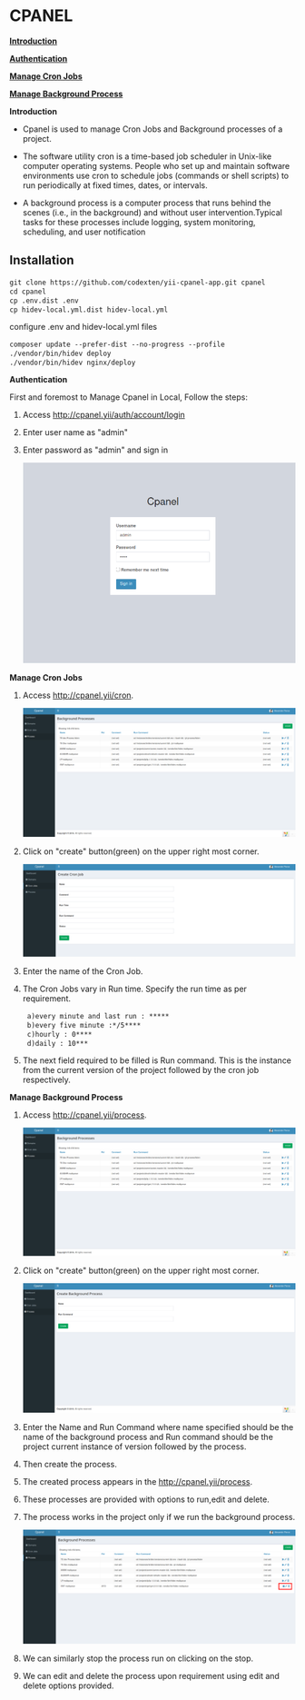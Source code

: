 **CPANEL**
========

**[Introduction](#Introduction)**

**[Authentication](#Authentication)**

**[Manage Cron Jobs](#Manage-Cron-Jobs)**

**[Manage Background Process](#Manage-Background-Process)**



**Introduction**

- Cpanel is used to manage Cron Jobs and Background processes of a project.

- The software utility cron is a time-based job scheduler in Unix-like computer operating systems. People who set up and maintain software environments use cron to schedule jobs (commands or shell scripts) to run periodically at fixed times, dates, or intervals.
- A background process is a computer process that runs behind the scenes (i.e., in the background) and without user intervention.Typical tasks for these processes include logging, system monitoring, scheduling, and user notification


## Installation

```ssh
git clone https://github.com/codexten/yii-cpanel-app.git cpanel
cd cpanel
cp .env.dist .env
cp hidev-local.yml.dist hidev-local.yml
```

configure .env and hidev-local.yml files

```ssh
composer update --prefer-dist --no-progress --profile
./vendor/bin/hidev deploy
./vendor/bin/hidev nginx/deploy

``` 


**Authentication**

First and foremost to Manage Cpanel in Local, Follow the steps:

1. Access http://cpanel.yii/auth/account/login

2. Enter user name as "admin"

3. Enter password as "admin" and sign in

   ![](img/cpanel-login.png)

**Manage Cron Jobs**

1. Access http://cpanel.yii/cron.

   ![](img/process-index.png)

2. Click on "create" button(green) on the upper right most corner.

    ![](img/cronjob-create.png)

3. Enter the name of the Cron Job.

4. The Cron Jobs vary in Run time. Specify the run time as per requirement.

        a)every minute and last run : *****
        b)every five minute :*/5****
        c)hourly : 0****
        d)daily : 10***

5. The next field required to be filled is Run command. This is the instance from the current version of the project followed by the cron job respectively.



**Manage Background Process**

1. Access http://cpanel.yii/process.

   ![](img/process-index.png)

2. Click on "create" button(green) on the upper right most corner.

   ![](img/process-create.png)

3. Enter the Name and Run Command where name specified should be the name of the background process and Run command should be the project current instance of version followed by the process.

4. Then create the process.

5. The created process appears in the http://cpanel.yii/process.

6. These processes are provided with options to run,edit and delete.

7. The process works in the project only if we run the background process.

   ![](img/process-run.png)

8. We can similarly stop the process run on clicking on the stop.

9. We can edit and delete the process upon requirement using edit and delete options provided. 
